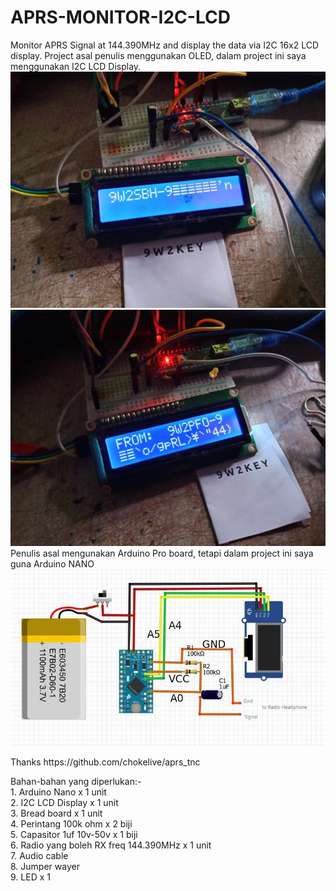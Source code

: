 # APRS-MONITOR-I2C-LCD
Monitor APRS Signal at 144.390MHz and display the data via I2C 16x2 LCD display. Project asal penulis menggunakan OLED, dalam project ini saya menggunakan I2C LCD Display.
<img src="https://github.com/mzakiab/APRS-MONITOR-I2C-LCD/blob/main/IMG_20230121_125523.jpg">
<img src="https://github.com/mzakiab/APRS-MONITOR-I2C-LCD/blob/main/IMG_20230121_143017.jpg">
Penulis asal mengunakan Arduino Pro board, tetapi dalam project ini saya guna Arduino NANO
<img src="https://github.com/mzakiab/APRS-MONITOR-I2C-LCD/blob/main/circuit.jpeg">
<p>
Thanks https://github.com/chokelive/aprs_tnc
<p>
Bahan-bahan yang diperlukan:-
  <br>
1. Arduino Nano x 1 unit
  <br>
2. I2C LCD Display x 1 unit
  <br>
3. Bread board x 1 unit
  <br>
4. Perintang 100k ohm x 2 biji
  <br>
5. Capasitor 1uf 10v-50v x 1 biji
  <br>
6. Radio yang boleh RX freq 144.390MHz x 1 unit
  <br>
7. Audio cable
  <br>
8. Jumper wayer
  <br>
9. LED x 1
